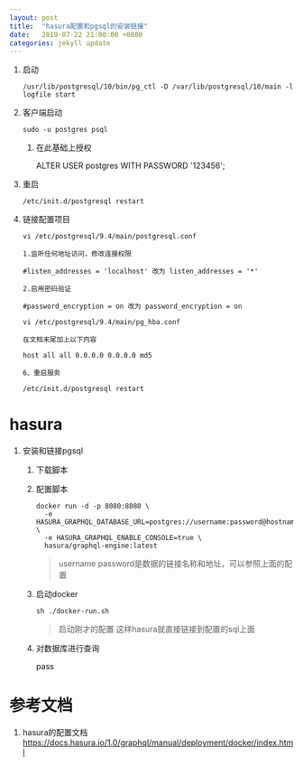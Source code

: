 ```yaml
---
layout: post
title:  "hasura配置和pgsql的安装链接"
date:   2019-07-22 21:00:00 +0800
categories: jekyll update
---
```


1. 启动 

	```
	/usr/lib/postgresql/10/bin/pg_ctl -D /var/lib/postgresql/10/main -l logfile start
	```

2. 客户端启动

	```
	sudo -u postgres psql
	```
	
	1. 在此基础上授权
	
		ALTER USER postgres WITH PASSWORD '123456'; 
		
3. 重启

	```
	/etc/init.d/postgresql restart
	```
	
4. 链接配置项目

	```
	vi /etc/postgresql/9.4/main/postgresql.conf
	
	1.监听任何地址访问，修改连接权限
	
	#listen_addresses = 'localhost' 改为 listen_addresses = '*'
	
	2.启用密码验证
	
	#password_encryption = on 改为 password_encryption = on
	
	vi /etc/postgresql/9.4/main/pg_hba.conf
	
	在文档末尾加上以下内容
	
	host all all 0.0.0.0 0.0.0.0 md5
	
	6、重启服务
	
	/etc/init.d/postgresql restart
	```

# hasura

1. 安装和链接pgsql

	1. 下载脚本

	2. 配置脚本

		

		```
		docker run -d -p 8080:8080 \
		  -e HASURA_GRAPHQL_DATABASE_URL=postgres://username:password@hostname:port/dbname \
		  -e HASURA_GRAPHQL_ENABLE_CONSOLE=true \
		  hasura/graphql-engine:latest
		```
		
		>username password是数据的链接名称和地址，可以参照上面的配置
	3. 启动docker

		```
		sh ./docker-run.sh
		```
		>启动刚才的配置 这样hasura就直接链接到配置的sql上面
		
	4. 对数据库进行查询

		pass
	
# 参考文档

1. hasura的配置文档 https://docs.hasura.io/1.0/graphql/manual/deployment/docker/index.html
	